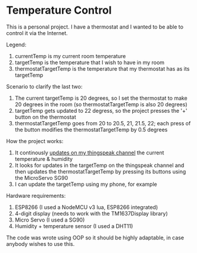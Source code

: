 # Temperature Control
This is a personal project. I have a thermostat and I wanted to be able to control it via the Internet.

Legend:
1. currentTemp is my current room temperature
2. targetTemp is the temperature that I wish to have in my room
3. thermostatTargetTemp is the temperature that my thermostat has as its targetTemp

Scenario to clarify the last two:
1. The current targetTemp is 20 degrees, so I set the thermostat to make 20 degrees in the room (so thermostatTargetTemp is also 20 degrees)
2. targetTemp gets updated to 22 degress, so the project presses the '+' button on the thermostat
3. thermostatTargetTemp goes from 20 to 20.5, 21, 21.5, 22; each press of the button modifies the thermostatTargetTemp by 0.5 degrees

How the project works:
1. It continously [updates on my thingspeak channel](https://thingspeak.com/) the current temperature & humidity
2. It looks for updates in the targetTemp on the thingspeak channel and then updates the thermostatTargetTemp by pressing its buttons using the MicroServo SG90
3. I can update the targetTemp using my phone, for example

Hardware requirements: 
1. ESP8266 (I used a NodeMCU v3 lua, ESP8266 integrated)
2. 4-digit display (needs to work with the TM1637Display library)
3. Micro Servo (I used a SG90)
4. Humidity + temperature sensor (I used a DHT11)

The code was wrote using OOP so it should be highly adaptable, in case anybody wishes to use this.
